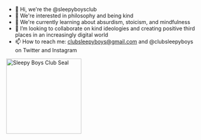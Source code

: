 - 👋 Hi, we're the @sleepyboysclub
- 👀 We're interested in philosophy and being kind
- 🌱 We're currently learning about absurdism, stoicism, and mindfulness
- 💞️ I’m looking to collaborate on kind ideologies and creating positive third places in an increasingly digital world
- 📫 How to reach me: clubsleepyboys@gmail.com and @clubsleepyboys on Twitter and Instagram

<img src="https://drive.google.com/uc?export=view&id=18btTzpze3pKhvoAdVpJR0Sp2JgoOfbJp" alt="Sleepy Boys Club Seal" width="200"/>

<!---
sleepyboysclub/sleepyboysclub is a ✨ special ✨ repository because its `README.md` (this file) appears on your GitHub profile.
You can click the Preview link to take a look at your changes.
--->
